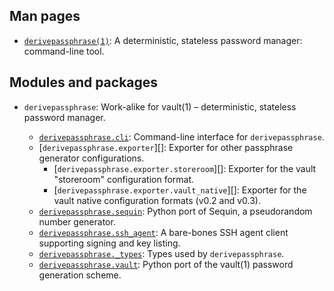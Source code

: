 ## Man pages

* [`derivepassphrase(1)`][cli_man]: A deterministic, stateless password manager: command-line tool.

## Modules and packages

* `derivepassphrase`: Work-alike for vault(1) – deterministic, stateless password manager.
    * [`derivepassphrase.cli`][cli_module]: Command-line interface for `derivepassphrase`.
    * [`derivepassphrase.exporter`][]: Exporter for other passphrase generator configurations.
        * [`derivepassphrase.exporter.storeroom`][]: Exporter for the vault "storeroom" configuration format.
        * [`derivepassphrase.exporter.vault_native`][]: Exporter for the vault native configuration formats (v0.2 and v0.3).
    * [`derivepassphrase.sequin`][sequin]: Python port of Sequin, a pseudorandom number generator.
    * [`derivepassphrase.ssh_agent`][ssh_agent]: A bare-bones SSH agent client supporting signing and key listing.
    * [`derivepassphrase._types`][types_module]: Types used by `derivepassphrase`.
    * [`derivepassphrase.vault`][vault_module]: Python port of the vault(1) password generation scheme.

  [cli_man]: reference/derivepassphrase.1.md
  [cli_module]: reference/derivepassphrase.md
  [sequin]: reference/sequin.md
  [ssh_agent]: reference/ssh_agent.md
  [types_module]: reference/types.md
  [vault_module]: reference/vault.md
